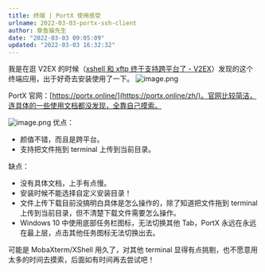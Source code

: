 ```yaml
---
title: 终端 | PortX 使用感受
urlname: 2022-03-03-portx-ssh-client
author: 章鱼猫先生
date: "2022-03-03 09:05:09"
updated: "2022-03-03 16:32:32"
---
```


我是在逛 V2EX 的时候（[xshell 和 xftp 终于支持跨平台了 - V2EX](https://www.v2ex.com/t/837538)）发现的这个终端应用，出于好奇去安装使用了一下。
![image.png](https://shub-1251708715.cos.ap-guangzhou.myqcloud.com/elog-cookbook-img/FvSDVHBQg1aLY_eKvYk-r1iqZU6t.png)

PortX 官网：[https://portx.online/](https://portx.online/zh/)。官网比较简洁，连具体的一些使用文档都没发现，全靠自己摸索。

![image.png](https://shub-1251708715.cos.ap-guangzhou.myqcloud.com/elog-cookbook-img/Fj97lR5WQ4uQ892FujRDaCkmHpu4.png)
优点：

- 颜值不错，而且是跨平台。
- 支持把文件拖到 terminal 上传到当前目录。

缺点：

- 没有具体文档，上手有点慢。
- 安装时候不能选择自定义安装目录！
- 文件上传下载目前没搞明白具体是怎么操作的，除了知道把文件拖到 terminal 上传到当前目录，但不清楚下载文件需要怎么操作。
- Windows 10 中使用底部任务栏图标，无法切换其他 Tab，PortX 永远在永远在最上层，点击其他任务图标无法切换出去。

可能是 MobaXterm/XShell 用久了，对其他 terminal 显得有点挑剔，也不愿意用太多的时间去摸索，后面如有时间再去尝试吧！
